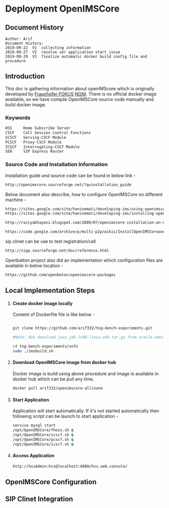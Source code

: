 # Deployment OpenIMSCore  


## Document History

```
Author: Arif
Document History:
2019-09-22	V1	collecting information
2019-09-27	V2	resolve ser application start issue
2019-09-29	V3	finalize automatic docker build config file and procedure
```



## Introduction

 This doc is gathering information about openIMScore which is originally developed by [Fraunhofer FOKUS](http://www.fokus.fraunhofer.de/) [NGNI](http://www.fokus.fraunhofer.de/go/ngni). There is no official docker image available, so we have compile OpenIMSCore source code manually and build docker image. 



### Keywords

```bash
HSS 	Home Subscribe Server
CSCF	Call Session Control Functions
SCSCF	Serving-CSCF Module
PCSCF	Proxy-CSCF Module
ICSCF 	Interrogating-CSCF Module
SER		SIP Express Router 
```



### Source Code and Installation Information

Installation guide and source code can be found in below link -

```bash
http://openimscore.sourceforge.net/?q=installation_guide
```


Below document also describe, how to configure OpenIMSCore on different machine - 

```bash
https://sites.google.com/site/haninemati/developing-ims/using-openimscore-on-different-machine
https://sites.google.com/site/haninemati/developing-ims/installing-openimscore-on-ubunto-12-04

http://raziyabhayani.blogspot.com/2009/07/openimscore-installation-on-ubuntu-904.html

https://code.google.com/archive/p/multi-p2p/wikis/InstallOpenIMSCoreandMobicentsAS.wiki
```


sip clinet can be use to test registration/call

```bash
http://sipp.sourceforge.net/doc/reference.html
```



Openbatton project also did an implementation which configuration files are available in below location -

```bash
https://github.com/openbaton/openimscore-packages
```



## Local Implementation Steps

1. #### Create docker image locally

   Content of Dockerfile file is like below - 

   ```bash
   
   git clone https://github.com/arif332/tng-bench-experiments.git
   
   #Note: Now download java jdk-7u80-linux-x64.tar.gz from oracle website and place under tng-bench-experiments/vnfs/openIMScore. Docker build configuration file is based on the java jdk 1.7 u80.
   
   cd tng-bench-experiments/vnfs
   sudo ./imsbuild.sh
   
   ```
   
   
   
2. #### Download OpenIMSCore image from docker hub

   Docker image is build using above procedure and image is available in docker hub which can be pull any time.

   ```bash
   docker pull arif332/openimscore-allinone
   ```

      

3. #### Start Application  

   Application will start automatically. If it's not started automatically then following script can be launch to start application -

   ```bash
   service mysql start
   /opt/OpenIMSCore/fhoss.sh &
   /opt/OpenIMSCore/scscf.sh &
   /opt/OpenIMSCore/pcscf.sh &
   /opt/OpenIMSCore/icscf.sh &
   ```

4. ####  Access Application

   ```bash
   http://hssAdmin:hss@localhost:8080/hss.web.console/
   
   ```

   



## OpenIMSCore Configuration







## SIP Clinet Integration

